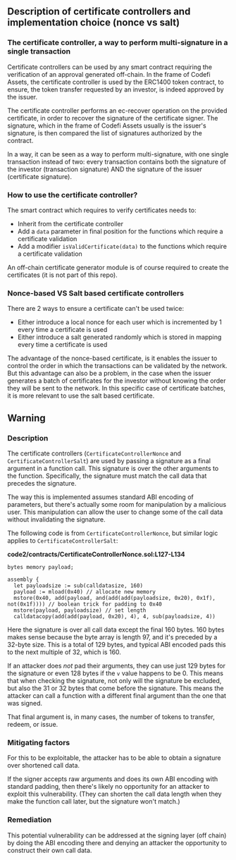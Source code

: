 ## Description of certificate controllers and implementation choice (nonce vs salt)

### The certificate controller, a way to perform multi-signature in a single transaction

Certificate controllers can be used by any smart contract requiring the verification of an approval generated off-chain.
In the frame of Codefi Assets, the certificate controller is used by the ERC1400 token contract, to ensure, the token transfer requested by an investor, is indeed approved by the issuer.

The certificate controller performs an ec-recover operation on the provided certificate, in order to recover the signature of the certificate signer. The signature, which in the frame of Codefi Assets usually is the issuer's signature, is then compared the list of signatures authorized by the contract.

In a way, it can be seen as a way to perform multi-signature, with one single transaction instead of two: every transaction contains both the signature of the investor (transaction signature) AND the signature of the issuer (certificate signature).

### How to use the certificate controller?

The smart contract which requires to verify certificates needs to:
 - Inherit from the certificate controller
 - Add a `data` parameter in final position for the functions which require a certificate validation
 - Add a modifier `isValidCertificate(data)` to the functions which require a certificate validation

An off-chain certificate generator module is of course required to create the certificates (it is not part of this repo).

### Nonce-based VS Salt based certificate controllers

There are 2 ways to ensure a certificate can't be used twice:
 - Either introduce a local nonce for each user which is incremented by 1 every time a certificate is used
 - Either introduce a salt generated randomly which is stored in mapping every time a certificate is used

The advantage of the nonce-based certificate, is it enables the issuer to control the order in which the transactions can be validated by the network.
But this advantage can also be a problem, in the case when the issuer generates a batch of certificates for the investor without knowing the order they will be sent to the network. In this specific case of certificate batches, it is more relevant to use the salt based certificate.

## Warning

### Description

The certificate controllers (`CertificateControllerNonce` and `CertificateControllerSalt`) are used by passing a signature as a final argument in a function call. This signature is over the other arguments to the function. Specifically, the signature must match the call data that precedes the signature.

The way this is implemented assumes standard ABI encoding of parameters, but there's actually some room for manipulation by a malicious user. This manipulation can allow the user to change some of the call data without invalidating the signature.

The following code is from `CertificateControllerNonce`, but similar logic applies to `CertificateControllerSalt`:

**code2/contracts/CertificateControllerNonce.sol:L127-L134**
```solidity
bytes memory payload;

assembly {
  let payloadsize := sub(calldatasize, 160)
  payload := mload(0x40) // allocate new memory
  mstore(0x40, add(payload, and(add(add(payloadsize, 0x20), 0x1f), not(0x1f)))) // boolean trick for padding to 0x40
  mstore(payload, payloadsize) // set length
  calldatacopy(add(add(payload, 0x20), 4), 4, sub(payloadsize, 4))
```

Here the signature is over all call data except the final 160 bytes. 160 bytes makes sense because the byte array is length 97, and it's preceded by a 32-byte size. This is a total of 129 bytes, and typical ABI encoded pads this to the next multiple of 32, which is 160.

If an attacker does _not_ pad their arguments, they can use just 129 bytes for the signature or even 128 bytes if the `v` value happens to be 0. This means that when checking the signature, not only will the signature be excluded, but also the 31 or 32 bytes that come before the signature. This means the attacker can call a function with a different final argument than the one that was signed.

That final argument is, in many cases, the number of tokens to transfer, redeem, or issue.

### Mitigating factors

For this to be exploitable, the attacker has to be able to obtain a signature over shortened call data.

If the signer accepts raw arguments and does its own ABI encoding with standard padding, then there's likely no opportunity for an attacker to exploit this vulnerability. (They can shorten the call data length when they make the function call later, but the signature won't match.)

### Remediation

This potential vulnerability can be addressed at the signing layer (off chain) by doing the ABI encoding there and denying an attacker the opportunity to construct their own call data.

